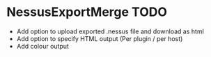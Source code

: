 # NessusExportMerge TODO

- Add option to upload exported .nessus file and download as html
- Add option to specify HTML output (Per plugin / per host)
- Add colour output
